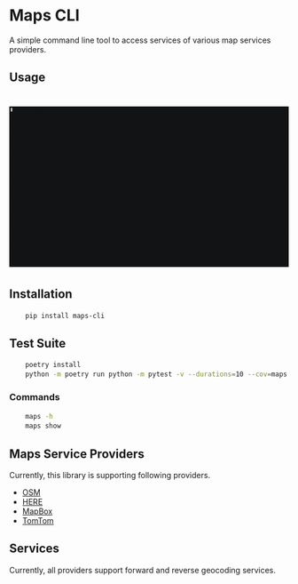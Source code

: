 # Maps CLI 

[comment]: <> ([![Main Actions Status]&#40;https://github.com/sackh/maps-cli/workflows/main/badge.svg&#41;]&#40;https://github.com/sackh/maps-cli/actions&#41;)
A simple command line tool to access services of various map services providers.

## Usage
# ![demo](https://github.com/sackh/maps-cli/raw/main/gifs/demo.gif)

## Installation
```bash
    pip install maps-cli
```

## Test Suite
```bash
    poetry install
    python -m poetry run python -m pytest -v --durations=10 --cov=maps tests
```

### Commands

```bash
    maps -h
    maps show
```

## Maps Service Providers
Currently, this library is supporting following providers.

- [OSM](https://www.openstreetmap.org/)
- [HERE](https://www.here.com/)
- [MapBox](https://www.mapbox.com/)
- [TomTom](https://www.tomtom.com/)

## Services
Currently, all providers support forward and reverse geocoding services.
